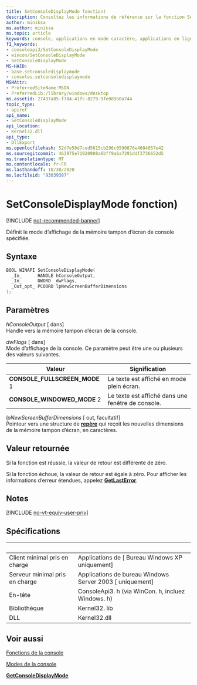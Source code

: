 ```yaml
---
title: SetConsoleDisplayMode fonction)
description: Consultez les informations de référence sur la fonction SetConsoleDisplayMode, qui définit le mode d’affichage de la mémoire tampon d’écran de console spécifiée.
author: miniksa
ms.author: miniksa
ms.topic: article
keywords: console, applications en mode caractère, applications en ligne de commande, applications de terminal, API console
f1_keywords:
- consoleapi3/SetConsoleDisplayMode
- wincon/SetConsoleDisplayMode
- SetConsoleDisplayMode
MS-HAID:
- base.setconsoledisplaymode
- consoles.setconsoledisplaymode
MSHAttr:
- PreferredSiteName:MSDN
- PreferredLib:/library/windows/desktop
ms.assetid: 27437a85-f784-41fc-8279-9fe089b0a744
topic_type:
- apiref
api_name:
- SetConsoleDisplayMode
api_location:
- Kernel32.dll
api_type:
- DllExport
ms.openlocfilehash: 52d7e50d7ced5615cb296c0590876e4604057e42
ms.sourcegitcommit: 463975e71920908a6bff9a6a7291ddf3736652d5
ms.translationtype: MT
ms.contentlocale: fr-FR
ms.lasthandoff: 10/30/2020
ms.locfileid: "93039387"
---
```

# <a name="setconsoledisplaymode-function"></a>SetConsoleDisplayMode fonction)

[!INCLUDE [not-recommended-banner](./includes/not-recommended-banner.md)]

Définit le mode d’affichage de la mémoire tampon d’écran de console spécifiée.

## <a name="syntax"></a>Syntaxe

```C
BOOL WINAPI SetConsoleDisplayMode(
  _In_      HANDLE hConsoleOutput,
  _In_      DWORD  dwFlags,
  _Out_opt_ PCOORD lpNewScreenBufferDimensions
);
```

## <a name="parameters"></a>Paramètres

*hConsoleOutput* \[ dans\]  
Handle vers la mémoire tampon d’écran de la console.

*dwFlags* \[ dans\]  
Mode d’affichage de la console. Ce paramètre peut être une ou plusieurs des valeurs suivantes.

| Valeur | Signification |
|-|-|
| **CONSOLE_FULLSCREEN_MODE** 1 | Le texte est affiché en mode plein écran. |
| **CONSOLE_WINDOWED_MODE** 2 | Le texte est affiché dans une fenêtre de console. |

*lpNewScreenBufferDimensions* \[ out, facultatif\]  
Pointeur vers une structure de [**repère**](coord-str.md) qui reçoit les nouvelles dimensions de la mémoire tampon d’écran, en caractères.

## <a name="return-value"></a>Valeur retournée

Si la fonction est réussie, la valeur de retour est différente de zéro.

Si la fonction échoue, la valeur de retour est égale à zéro. Pour afficher les informations d’erreur étendues, appelez [**GetLastError**](https://msdn.microsoft.com/library/windows/desktop/ms679360).

## <a name="remarks"></a>Notes

[!INCLUDE [no-vt-equiv-user-priv](./includes/no-vt-equiv-user-priv.md)]

## <a name="requirements"></a>Spécifications

| &nbsp; | &nbsp; |
|-|-|
| Client minimal pris en charge | Applications de \[ Bureau Windows XP uniquement\] |
| Serveur minimal pris en charge | Applications de bureau Windows Server 2003 \[ uniquement\] |
| En-tête | ConsoleApi3. h (via WinCon. h, incluez Windows. h) |
| Bibliothèque | Kernel32. lib |
| DLL | Kernel32.dll |

## <a name="see-also"></a>Voir aussi

[Fonctions de la console](console-functions.md)

[Modes de la console](console-modes.md)

[**GetConsoleDisplayMode**](getconsoledisplaymode.md)
